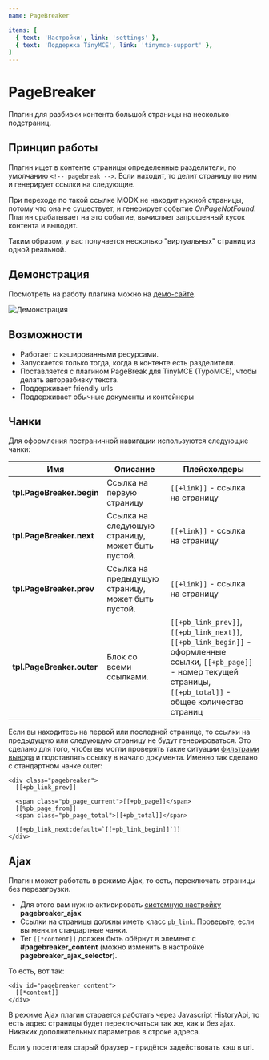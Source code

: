 ```yaml
---
name: PageBreaker

items: [
  { text: 'Настройки', link: 'settings' },
  { text: 'Поддержка TinyMCE', link: 'tinymce-support' },
]
---
```

# PageBreaker

Плагин для разбивки контента большой страницы на несколько подстраниц.

## Принцип работы

Плагин ищет в контенте страницы определенные разделители, по умолчанию `<!-- pagebreak -->`. Если находит, то делит страницу по ним и генерирует ссылки на следующие.

При переходе по такой ссылке MODX не находит нужной страницы, потому что она не существует, и генерирует событие *OnPageNotFound*.
Плагин срабатывает на это событие, вычисляет запрошенный кусок контента и выводит.

Таким образом, у вас получается несколько "виртуальных" страниц из одной реальной.

## Демонстрация

Посмотреть на работу плагина можно на [демо-сайте][1].

![Демонстрация](https://file.modx.pro/files/0/e/d/0ed53550272ad3c7d3860d18a0697762.png)

## Возможности

- Работает с кэшированными ресурсами.
- Запускается только тогда, когда в контенте есть разделители.
- Поставляется с плагином PageBreak для TinyMCE (TypoMCE), чтобы делать авторазбивку текста.
- Поддерживает friendly urls
- Поддерживает обычные документы и контейнеры

## Чанки

Для оформления постраничной навигации используются следующие чанки:

| Имя                       | Описание                                          | Плейсхолдеры                                                                                                                                                             |
|---------------------------|---------------------------------------------------|--------------------------------------------------------------------------------------------------------------------------------------------------------------------------|
| **tpl.PageBreaker.begin** | Ссылка на первую страницу                         | `[[+link]]` - ссылка на страницу                                                                                                                                         |
| **tpl.PageBreaker.next**  | Ссылка на следующую страницу, может быть пустой.  | `[[+link]]` - ссылка на страницу                                                                                                                                         |
| **tpl.PageBreaker.prev**  | Ссылка на предыдущую страницу, может быть пустой. | `[[+link]]` - ссылка на страницу                                                                                                                                         |
| **tpl.PageBreaker.outer** | Блок со всеми ссылками.                           | `[[+pb_link_prev]]`, `[[+pb_link_next]]`, `[[+pb_link_begin]]` - оформленные ссылки, `[[+pb_page]]` - номер текущей страницы, `[[+pb_total]]` - общее количество страниц |

Если вы находитесь на первой или последней странице, то ссылки на предыдущую или следующую страницу не будут генерироваться.
Это сделано для того, чтобы вы могли проверять такие ситуации [фильтрами вывода][2] и подставлять ссылку в начало документа.
Именно так сделано с стандартном чанке outer:

```modx
<div class="pagebreaker">
  [[+pb_link_prev]]

  <span class="pb_page_current">[[+pb_page]]</span>
  [[%pb_page_from]]
  <span class="pb_page_total">[[+pb_total]]</span>

  [[+pb_link_next:default=`[[+pb_link_begin]]`]]
</div>
```

## Ajax

Плагин может работать в режиме Ajax, то есть, переключать страницы без перезагрузки.

- Для этого вам нужно активировать [системную настройку][3] **pagebreaker_ajax**
- Ссылки на страницы должны иметь класс `pb_link`. Проверьте, если вы меняли стандартные чанки.
- Тег `[[*content]]` должен быть обёрнут в элемент с **#pagebreaker_content** (можно изменить в настройке **pagebreaker_ajax_selector**).

То есть, вот так:

```modx
<div id="pagebreaker_content">
  [[*content]]
</div>
```

В режиме Ajax плагин старается работать через Javascript HistoryApi, то есть адрес страницы будет переключаться так же, как и без ajax.
Никаких дополнительных параметров в строке адреса.

Если у посетителя старый браузер - придётся задействовать хэш в url.

[1]: http://demo.modx.pro/pagebreaker
[2]: /system/basics/input-and-output-filters
[3]: /components/pagebreaker/settings
